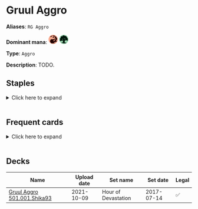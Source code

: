 <!-- This page is automatically generated by Myr: do not update it manually. Changes directly applied here will be lost. -->
# Gruul Aggro

**Aliases**: `RG Aggro`

**Dominant mana**: <img src="../resources/images/mana/R.png" width="25"/> <img src="../resources/images/mana/G.png" width="25"/>

**Type**: `Aggro`

**Description**: TODO.

## **Staples**

<details>
  <summary>Click here to expand</summary>
</details><br/>

## **Frequent cards**

<details>
  <summary>Click here to expand</summary>
</details><br/>

## **Decks**

| Name | Upload date | Set name | Set date | Legal |
| -----| ----------- | -------- | -------- | ----- |
| [Gruul Aggro 501.001.Shika93](https://www.mtggoldfish.com/deck/4351743) | 2021-10-09 | Hour of Devastation | 2017-07-14 | ✅ |


